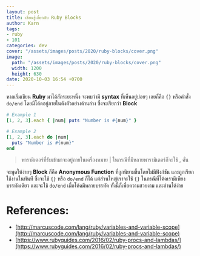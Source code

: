 ```yaml
---
layout: post
title: เรียนรู้เกี่ยวกับ Ruby Blocks
author: Karn
tags:
- ruby
- 101
categories: dev
cover: "/assets/images/posts/2020/ruby-blocks/cover.png"
image:
  path: "/assets/images/posts/2020/ruby-blocks/cover.png"
  width: 1200
  height: 630
date: 2020-10-03 16:54 +0700
---
```

หากเริ่มเขียน **Ruby** มาได้สักระยะหนึ่ง จะพบว่ามี **syntax** ที่เห็นอยู่บ่อยๆ เลยก็คือ `{}` หรือคำสั่ง `do/end` โดยมีโค้ดอยู่ภายในดังตัวอย่างด้านล่าง ซึ่งจะเรียกว่า **Block**<!-- more -->

```ruby
# Example 1
[1, 2, 3].each { |num| puts "Number is #{num}" }

# Example 2
[1, 2, 3].each do |num|
  puts "Number is #{num}"
end
```

> พารามิเตอร์ที่รับเข้ามาจะอยู่ภายในเครื่องหมาย | ในกรณีที่มีหลายพารามิเตอร์ก็จะใช้ , คั่น

จะพูดให้ง่ายๆ **Block** ก็คือ **Anonymous Function** ที่ถูกนิยามขึ้นโดยไม่มีฟังก์ชัน และถูกเรียกใช้งานในทันที ซึ่งจะใช้ `{}` หรือ `do/end` ก็ได้ แต่ส่วนใหญ่เราจะใช้ `{}` ในกรณีที่โค้ดเรามีเพียงบรรทัดเดียว และจะใช้ `do/end` เมื่อโค้ดมีหลายบรรทัด ทั้งนี้ก็เพื่อความสวยงาม และอ่านได้ง่าย

# References:
- [http://marcuscode.com/lang/ruby/variables-and-variable-scope](http://marcuscode.com/lang/ruby/variables-and-variable-scope)
- [https://www.rubyguides.com/2016/02/ruby-procs-and-lambdas/](https://www.rubyguides.com/2016/02/ruby-procs-and-lambdas/)
